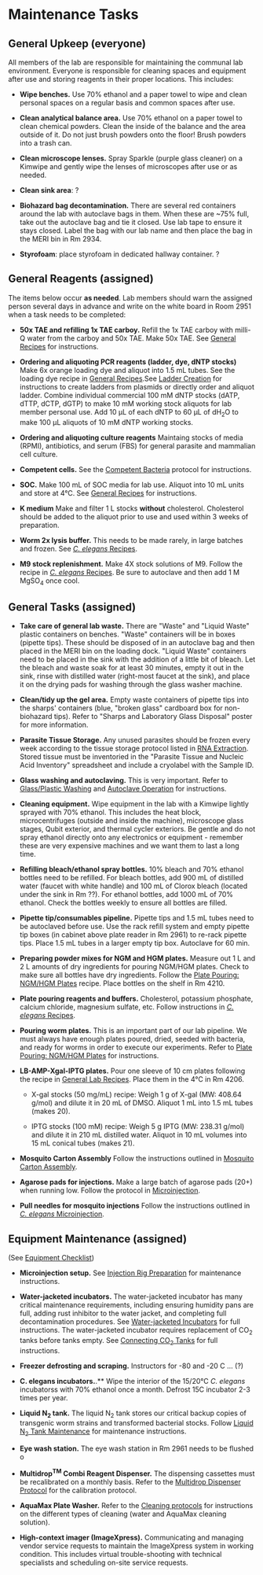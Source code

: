 # Maintenance Tasks

## General Upkeep (everyone)

All members of the lab are responsible for maintaining the communal lab environment. Everyone is responsible for cleaning spaces and equipment after use and storing reagents in their proper locations. This includes:

- **Wipe benches.** Use 70% ethanol and a paper towel to wipe and clean personal spaces on a regular basis and common spaces after use.

- **Clean analytical balance area.** Use 70% ethanol on a paper towel to clean chemical powders. Clean the inside of the balance and the area outside of it. Do not just brush powders onto the floor! Brush powders into a trash can.

- **Clean microscope lenses.** Spray Sparkle (purple glass cleaner) on a Kimwipe and gently wipe the lenses of microscopes after use or as needed.

- **Clean sink area**: ?

- **Biohazard bag decontamination.** There are several red containers around the lab with autoclave bags in them. When these are ~75% full, take out the autoclave bag and tie it closed. Use lab tape to ensure it stays closed. Label the bag with our lab name and then place the bag in the MERI bin in Rm 2934.

- **Styrofoam**: place styrofoam in dedicated hallway container. ?



## General Reagents (assigned)

The items below occur **as needed**. Lab members should warn the assigned person several days in advance and write on the white board in Room 2951 when a task needs to be completed:

  - **50x TAE and refilling 1x TAE carboy.** Refill the 1x TAE carboy with milli-Q water from the carboy and 50x TAE. Make 50x TAE. See [General Recipes](../Molecular_Biology/General_Recipes/General_Recipes.md) for instructions.

  - **Ordering and aliquoting PCR reagents (ladder, dye, dNTP stocks)** Make 6x orange loading dye and aliquot into 1.5 mL tubes. See the loading dye recipe in [General Recipes](../Molecular_Biology/General_Recipes/General_Recipes.md).See [Ladder Creation](../Molecular_Biology/Ladder_Creation/Ladder_Creation.md) for instructions to create ladders from plasmids or directly order and aliquot ladder. Combine individual commercial 100 mM dNTP stocks (dATP, dTTP, dCTP, dGTP) to make 10 mM working stock aliquots for lab member personal use. Add 10 μL of each dNTP to 60 μL of dH<sub>2</sub>O to make 100 μL aliquots of 10 mM dNTP working stocks.

  - **Ordering and aliquoting culture reagents** Maintaing stocks of media (RPMI), antibiotics, and serum (FBS) for general parasite and mammalian cell culture.

  - **Competent cells.** See the [Competent Bacteria](../Molecular_Biology/Competent_Cells/Competent_Cells.md) protocol for instructions.

  - **SOC.** Make 100 mL of SOC media for lab use. Aliquot into 10 mL units and store at 4°C. See [General Recipes](../Molecular_Biology/General_Recipes/General_Recipes.md) for instructions.

  - **K medium** Make and filter 1 L stocks **without** cholesterol. Cholesterol should be added to the aliquot prior to use and used within 3 weeks of preparation. 

  - **Worm 2x lysis buffer.** This needs to be made rarely, in large batches and frozen. See [_C. elegans_ Recipes](../Caenorhabditis_elegans/Celegans_Recipes/Celegans_Recipes.md).

  - **M9 stock replenishment.** Make 4X stock solutions of M9. Follow the recipe in [_C. elegans_ Recipes](../Caenorhabditis_elegans/Celegans_Recipes/Celegans_Recipes.md). Be sure to autoclave and then add 1 M MgSO<sub>4</sub> once cool.


## General Tasks (assigned)

  - **Take care of general lab waste.** There are "Waste" and  "Liquid Waste" plastic containers on benches. "Waste" containers will be in boxes (pipette tips). These should be disposed of in an autoclave bag and then placed in the MERI bin on the loading dock. "Liquid Waste" containers need to be placed in the sink with the addition of a little bit of bleach. Let the bleach and waste soak for at least 30 minutes, empty it out in the sink, rinse with distilled water (right-most faucet at the sink), and place it on the drying pads for washing through the glass washer machine.

  - **Clean/tidy up the gel area.** Empty waste containers of pipette tips into the sharps' containers (blue, "broken glass" cardboard box for non-biohazard tips). Refer to "Sharps and Laboratory Glass Disposal" poster for more information.

  - **Parasite Tissue Storage.** Any unused parasites should be frozen every week according to the tissue storage protocol listed in [RNA Extraction](../Parasitic_Nematodes/Parasite_RNA_Extraction/Parasite_RNA_Extraction.md). Stored tissue must be inventoried in the "Parasite Tissue and Nucleic Acid Inventory" spreadsheet and include a cryolabel with the Sample ID.

  - **Glass washing and autoclaving.** This is very important. Refer to [Glass/Plastic Washing](../Lab_Operations/Washing_Protocols/Washing_Protocols.md) and [Autoclave Operation](../../Lab_Operations/Autoclave_Operation/Autoclave_Operation.md) for instructions.

  - **Cleaning equipment.** Wipe equipment in the lab with a Kimwipe lightly sprayed with 70% ethanol. This includes the heat block, microcentrifuges (outside and inside the machine), microscope glass stages, Qubit exterior, and thermal cycler exteriors. Be gentle and do not spray ethanol directly onto any electronics or equipment - remember these are very expensive machines and we want them to last a long time.

  - **Refilling bleach/ethanol spray bottles.** 10% bleach and 70% ethanol bottles need to be refilled. For bleach bottles, add 900 mL of distilled water (faucet with white handle) and 100 mL of Clorox bleach (located under the sink in Rm ??). For ethanol bottles, add 1000 mL of 70% ethanol. Check the bottles weekly to ensure all bottles are filled.

  - **Pipette tip/consumables pipeline.** Pipette tips and 1.5 mL tubes need to be autoclaved before use. Use the rack refill system and empty pipette tip boxes (in cabinet above plate reader in Rm 2961) to re-rack pipette tips. Place 1.5 mL tubes in a larger empty tip box. Autoclave for 60 min.

  - **Preparing powder mixes for NGM and HGM plates.** Measure out 1 L and 2 L amounts of dry ingredients for pouring NGM/HGM plates. Check to make sure all bottles have dry ingredients. Follow the [Plate Pouring: NGM/HGM Plates](../Caenorhabditis_elegans/PlatePouring_NGM/PlatePouring_NGM.md) recipe. Place bottles on the shelf in Rm 4210.

  - **Plate pouring reagents and buffers.** Cholesterol, potassium phosphate, calcium chloride, magnesium sulfate, etc. Follow instructions in [*C. elegans* Recipes](../Caenorhabditis_elegans/Celegans_Recipes/Celegans_Recipes.md).

  - **Pouring worm plates.** This is an important part of our lab pipeline. We must always have enough plates poured, dried, seeded with bacteria, and ready for worms in order to execute our experiments. Refer to [Plate Pouring: NGM/HGM Plates](../Caenorhabditis_elegans/PlatePouring_NGM/PlatePouring_NGM.md) for instructions.

  - **LB-AMP-Xgal-IPTG plates.** Pour one sleeve of 10 cm plates following the recipe in [General Lab Recipes](../Molecular_Biology/General_Recipes/General_Recipes.md). Place them in the 4°C in Rm 4206.

    - X-gal stocks (50 mg/mL) recipe: Weigh 1 g of X-gal (MW: 408.64 g/mol) and dilute it in 20 mL of DMSO. Aliquot 1 mL into 1.5 mL tubes (makes 20).

    - IPTG stocks (100 mM) recipe: Weigh 5 g IPTG (MW: 238.31 g/mol) and dilute it in 210 mL distilled water. Aliquot in 10 mL volumes into 15 mL conical tubes (makes 21).

  - **Mosquito Carton Assembly** Follow the instructions outlined in [Mosquito Carton Assembly](../Parasitic_Nematodes/Mosquito_Carton_Assembly/Mosquito_Carton_Assembly.md).

  - **Agarose pads for injections.** Make a large batch of agarose pads (20+) when running low. Follow the protocol in [Microinjection](../Microinjection/Ce_Microinjection/Ce_Microinjection.md).

  - **Pull needles for mosquito injections** Follow the instructions outlined in [_C. elegans_ Microinjection](../Microinjection/Ce_Microinjection/Ce_Microinjection.md).


## Equipment Maintenance (assigned)

(See [Equipment Checklist](https://docs.google.com/spreadsheets/d/105wRa2LR-GTH3VU8zLL56xt3Yf_2ar2fpYS3Zfp01bU/edit?usp=sharing))

  - **Microinjection setup.** See [Injection Rig Preparation](../Microinjection/Injection_Rig_Preparation/Injection_Rig_Preparation.md) for maintenance instructions.

  - **Water-jacketed incubators.** The water-jacketed incubator has many critical maintenance requirements, including ensuring humidity pans are full, adding rust inhibitor to the water jacket, and completing full decontamination procedures. See [Water-jacketed Incubators](../Lab_Operations/Waterjacketed_Incubator/Waterjacketed_Incubator.md) for full instructions. The water-jacketed incubator requires replacement of CO<sub>2</sub> tanks before tanks empty. See [Connecting CO<sub>2</sub> Tanks](../Lab_Operations/Connecting_CO2_Tanks/Connecting_CO2_Tanks.md) for full instructions. 

  - **Freezer defrosting and scraping.** Instructors for -80 and -20 C ... (?)
  
  - **C. elegans incubators.**.** Wipe the interior of the 15/20°C _C. elegans_ incubatorss with 70% ethanol once a month. Defrost 15C incubator 2-3 times per year.

  - **Liquid N<sub>2</sub> tank.** The liquid N<sub>2</sub> tank stores our critical backup copies of transgenic worm strains and transformed bacterial stocks. Follow [Liquid N<sub>2</sub> Tank Maintenance](../Lab_Operations/LiquidN2_Tank_Maintenance/LiquidN2_Tank_Maintenance.md) for maintenance instructions.

  - **Eye wash station.** The eye wash station in Rm 2961 needs to be flushed o

  - **Multidrop<sup>TM</sup> Combi Reagent Dispenser.** The dispensing cassettes must be recalibrated on a monthly basis. Refer to the [Multidrop Dispenser Protocol](https://docs.google.com/document/d/1iQnYxuGLf0xRXZWCztuEwN-OaAR6KQxiqgNJUs8394k/edit#heading=h.rdss0vih7smd) for the calibration protocol. 

  - **AquaMax Plate Washer.** Refer to the [Cleaning protocols](https://docs.google.com/document/d/1GAdTAL4nCAhQKjOBjS8UwrUXJue6KJppFMVvZMPcC6o/edit#heading=h.dk8xs0se0sxc) for instructions on the different types of cleaning (water and AquaMax cleaning solution). 

  - **High-context imager (ImageXpress).** Communicating and managing vendor service requests to maintain the ImageXpress system in working condition. This includes virtual trouble-shooting with technical specialists and scheduling on-site service requests.


